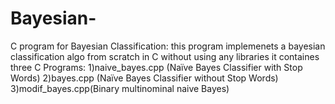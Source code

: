 # Bayesian-
C program for Bayesian Classification:
this program implemenets a bayesian classification algo from scratch in C without using any libraries
it containes three C Programs:
1)naive_bayes.cpp (Naïve Bayes Classifier with  Stop Words)
2)bayes.cpp (Naïve Bayes Classifier without Stop Words)
3)modif_bayes.cpp(Binary multinominal naive Bayes)
